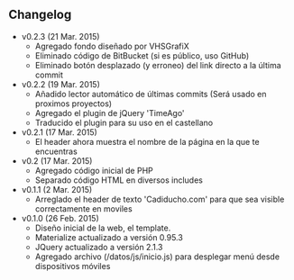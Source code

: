 ## Changelog
- v0.2.3 (21 Mar. 2015)
    - Agregado fondo diseñado por VHSGrafiX
    - Eliminado código de BitBucket (si es público, uso GitHub)
    - Eliminado botón desplazado (y erroneo) del link directo a la última commit
- v0.2.2 (19 Mar. 2015)
    - Añadido lector automático de últimas commits (Será usado en proximos proyectos)
    - Agregado el plugin de jQuery 'TimeAgo'
    - Traducido el plugin para su uso en el castellano
- v0.2.1 (17 Mar. 2015)
    - El header ahora muestra el nombre de la página en la que te encuentras
- v0.2 (17 Mar. 2015)
    - Agregado código inicial de PHP
    - Separado código HTML en diversos includes
- v0.1.1 (2 Mar. 2015)
    - Arreglado el header de texto 'Cadiducho.com' para que sea visible correctamente en moviles
- v0.1.0 (26 Feb. 2015)
    - Diseño inicial de la web, el template.
    - Materialize actualizado a versión 0.95.3
    - JQuery actualizado a versión 2.1.3
    - Agregado archivo (/datos/js/inicio.js) para desplegar menú desde dispositivos móviles